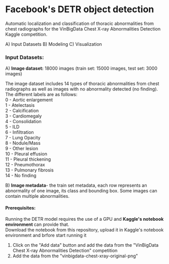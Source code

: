 # Facebook's DETR object detection
Automatic localization and classification of thoracic abnormalities from chest radiographs for the VinBigData Chest X-ray Abnormalities Detection Kaggle competition. 

A) Input Datasets
B) Modeling 
C) Visualization 

<b><H3> Input Datasets: </b> </H3>
A) <b> Image dataset:</b>  18000 images (train set: 15000 images, test set: 3000 images)

The image dataset includes 14 types of thoracic abnormalities from chest radiographs as well as images with no abnormality detected (no finding). The different labels are as follows: <br/>
0 - Aortic enlargement <br/>
1 - Atelectasis <br/>
2 - Calcification <br/>
3 - Cardiomegaly <br/>
4 - Consolidation <br/>
5 - ILD <br/>
6 - Infiltration <br/>
7 - Lung Opacity <br/>
8 - Nodule/Mass <br/>
9 - Other lesion <br/>
10 - Pleural effusion <br/>
11 - Pleural thickening <br/>
12 - Pneumothorax <br/>
13 - Pulmonary fibrosis <br/>
14 - No finding <br/>

B) <b>Image metadata</b>- the train set metadata, each row represents an abnormality of one image, its class and bounding box. Some images can contain multiple abnormalities.



<b> <H4> Prerequisites:</b></H4>
Running the DETR model requires the use of a GPU and <b> Kaggle's notebook environment </b> can provide that. <br/>
Download the notebook from this repository, upload it in Kaggle's notebook environment and brfore start running it  <br/>
1) Click on the "Add data" button and add the data from the "VinBigData Chest X-ray Abnormalities Detection" competition  <br/>
2) Add the data from the "vinbigdata-chest-xray-original-png"  <br/>
